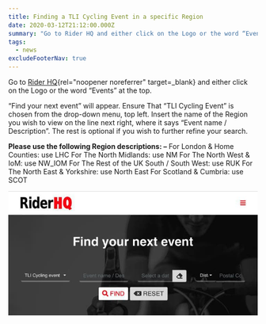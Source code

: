 ```yaml
---
title: Finding a TLI Cycling Event in a specific Region
date: 2020-03-12T21:12:00.000Z
summary: "Go to Rider HQ and either click on the Logo or the word “Events” at the top."
tags:
  - news
excludeFooterNav: true
---
```

Go to [Rider HQ](https://www.riderhq.com/events?type=RACE_TLICYCLING){rel="noopener noreferrer" target=_blank} and either click on the Logo or the word “Events” at the top.

“Find your next event” will appear.
Ensure That “TLI Cycling Event” is chosen from the drop-down menu, top left.
Insert the name of the Region you wish to view on the line next right, where it says “Event name / Description”.
The rest is optional if you wish to further refine your search.

**Please use the following Region descriptions: –**
For London & Home Counties: use LHC
For The North Midlands: use NM
For The North West & IoM: use NW_IOM
For The Rest of the UK South / South West: use RUK
For The North East & Yorkshire: use North East
For Scotland & Cumbria: use SCOT

![Screenshot of Rider HQ events page](/u/news-riderhq-finding-region-event.jpg)